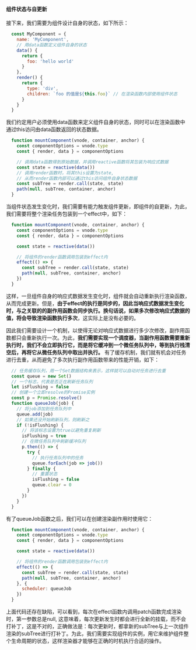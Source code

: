 #### 组件状态与自更新

接下来，我们需要为组件设计自身的状态，如下所示：

```js
  const MyComponent = {
    name: 'MyComponent',
    // 用data函数定义组件自身的状态
    data() {
      return {
        foo: 'hello world'
      }
    },
    render() {
      return {
        type: 'div',
        children: `foo 的值是${this.foo}` // 在渲染函数内部使用组件状态
      }
    }
  }
```

我们约定用户必须使用data函数来定义组件自身的状态，同时可以在渲染函数中通过this访问由data函数返回的状态数据。

```js
  function mountComponent(vnode, container, anchor) {
    const componentOptions = vnode.type
    const { render, data } = componentOptions

    // 调用data函数得到原始数据，并调用reactive函数将其包装为响应式数据
    const state = reactive(data())
    // 调用render函数时，将其this设置为state,
    // 从而render函数内部可以通过this访问组件自身状态数据
    const subTree = render.call(state, state)
    path(null, subTree, container, anchor)
  }
```

当组件状态发生变化时，我们需要有能力触发组件更新，即组件的自更新，为此，我们需要将整个渲染任务包装到一个effect中，如下：

```js
  function mountComponent(vnode, container, anchor) {
    const componentOptions = vnode.type
    const { render, data } = componentOptions

    const state = reactive(data())

    // 将组件的render函数调用包装到effect内
    effect(() => {
      const subTree = render.call(state, state)
      path(null, subTree, container, anchor)
    })
  }
```

这样，一旦组件自身的响应式数据发生变化时，组件就会自动重新执行渲染函数，从而完成更新。但是，__由于effect的执行是同步的，因此当响应式数据发生变化时，与之关联的的副作用函数会同步执行。换句话说，如果多次修改响应式数据的值，将会导致渲染函数执行多次__，这实际上是没有必要的。

因此我们需要设计一个机制，以使得无论对响应式数据进行多少次修改，副作用函数都只会重新执行一次。为此，__我们需要实现一个调度器，当副作用函数需要重新执行时，我们不会立即执行它，而是将它缓冲到一个微任务队列中，等到执行栈清空后，再将它从微任务队列中取出并执行。__ 有了缓存机制，我们就有机会对任务进行去重，从而避免了多次执行副作用函数带来的性能开销，如下：

```js
  // 任务缓存队列，用一个Set数据结构来表示，这样就可以自动对任务进行去重
  const queue = new Set()
  // 一个标志，代表是否正在刷新任务队列
  let isFlushing = false
  // 创建一个立即resolve的Promise实例
  const p = Promise.resolve()
  function queueJob(job) {
    // 将job添加到任务队列中
    queue.add(job)
    // 如果还没开始刷新队列，则刷新之
    if (!isFlushing) {
      // 将该标志设置为true以避免重复刷新
      isFlushing = true
      // 在微任务队列中刷新缓冲队列
      p.then(() => {
        try {
          // 执行任务队列中的任务
          queue.forEach(job => job())
        } finally {
          // 重置状态
          isFlushing = false
          queue.clear = 0
        }
      })
    }
  }
```

有了queueJob函数之后，我们可以在创建渲染副作用时使用它：

```js
  function mountComponent(vnode, container, anchor) {
    const componentOptions = vnode.type
    const { render, data } = componentOptions

    const state = reactive(data())

    // 将组件的render函数调用包装到effect内
    effect(() => {
      const subTree = render.call(state, state)
      path(null, subTree, container, anchor)
    }, {
      scheduler: queueJob
    })
  }
```

上面代码还存在缺陷，可以看到，每次在effect函数内调用patch函数完成渲染时，第一参数总是null, 这意味着，每次更新发生时都会进行全新的挂载，而不会打补丁，这是不对的，正确做法是：每次更新时，都拿新的subTree与上一次组件渲染的subTree进行打补丁。为此，我们需要实现组件的实例，用它来维护组件整个生命周期的状态，这样渲染器才能够在正确的时机执行合适的操作。